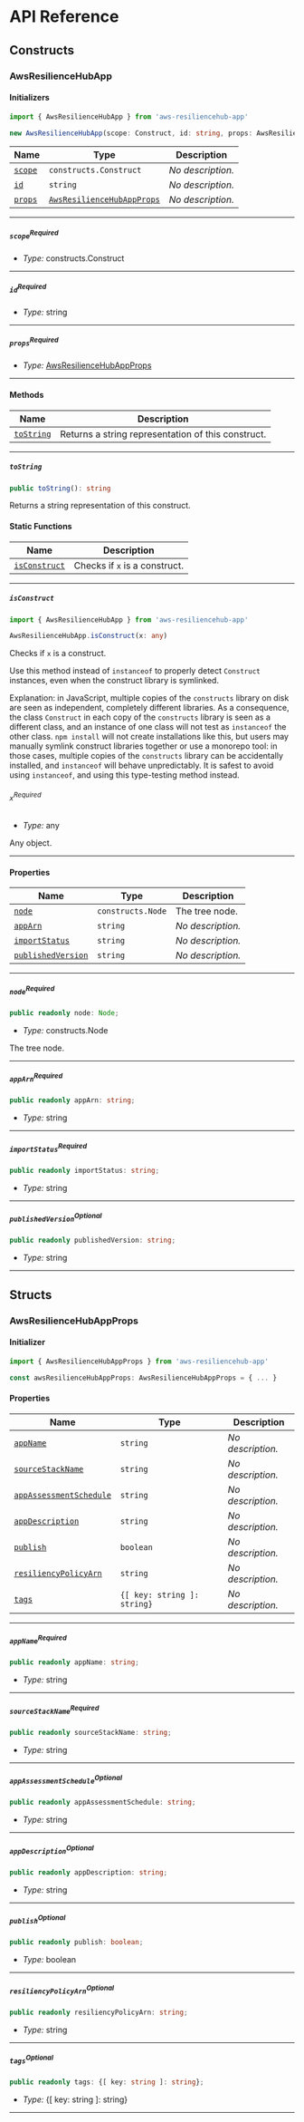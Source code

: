 # API Reference <a name="API Reference" id="api-reference"></a>

## Constructs <a name="Constructs" id="Constructs"></a>

### AwsResilienceHubApp <a name="AwsResilienceHubApp" id="aws-resiliencehub-app.AwsResilienceHubApp"></a>

#### Initializers <a name="Initializers" id="aws-resiliencehub-app.AwsResilienceHubApp.Initializer"></a>

```typescript
import { AwsResilienceHubApp } from 'aws-resiliencehub-app'

new AwsResilienceHubApp(scope: Construct, id: string, props: AwsResilienceHubAppProps)
```

| **Name** | **Type** | **Description** |
| --- | --- | --- |
| <code><a href="#aws-resiliencehub-app.AwsResilienceHubApp.Initializer.parameter.scope">scope</a></code> | <code>constructs.Construct</code> | *No description.* |
| <code><a href="#aws-resiliencehub-app.AwsResilienceHubApp.Initializer.parameter.id">id</a></code> | <code>string</code> | *No description.* |
| <code><a href="#aws-resiliencehub-app.AwsResilienceHubApp.Initializer.parameter.props">props</a></code> | <code><a href="#aws-resiliencehub-app.AwsResilienceHubAppProps">AwsResilienceHubAppProps</a></code> | *No description.* |

---

##### `scope`<sup>Required</sup> <a name="scope" id="aws-resiliencehub-app.AwsResilienceHubApp.Initializer.parameter.scope"></a>

- *Type:* constructs.Construct

---

##### `id`<sup>Required</sup> <a name="id" id="aws-resiliencehub-app.AwsResilienceHubApp.Initializer.parameter.id"></a>

- *Type:* string

---

##### `props`<sup>Required</sup> <a name="props" id="aws-resiliencehub-app.AwsResilienceHubApp.Initializer.parameter.props"></a>

- *Type:* <a href="#aws-resiliencehub-app.AwsResilienceHubAppProps">AwsResilienceHubAppProps</a>

---

#### Methods <a name="Methods" id="Methods"></a>

| **Name** | **Description** |
| --- | --- |
| <code><a href="#aws-resiliencehub-app.AwsResilienceHubApp.toString">toString</a></code> | Returns a string representation of this construct. |

---

##### `toString` <a name="toString" id="aws-resiliencehub-app.AwsResilienceHubApp.toString"></a>

```typescript
public toString(): string
```

Returns a string representation of this construct.

#### Static Functions <a name="Static Functions" id="Static Functions"></a>

| **Name** | **Description** |
| --- | --- |
| <code><a href="#aws-resiliencehub-app.AwsResilienceHubApp.isConstruct">isConstruct</a></code> | Checks if `x` is a construct. |

---

##### `isConstruct` <a name="isConstruct" id="aws-resiliencehub-app.AwsResilienceHubApp.isConstruct"></a>

```typescript
import { AwsResilienceHubApp } from 'aws-resiliencehub-app'

AwsResilienceHubApp.isConstruct(x: any)
```

Checks if `x` is a construct.

Use this method instead of `instanceof` to properly detect `Construct`
instances, even when the construct library is symlinked.

Explanation: in JavaScript, multiple copies of the `constructs` library on
disk are seen as independent, completely different libraries. As a
consequence, the class `Construct` in each copy of the `constructs` library
is seen as a different class, and an instance of one class will not test as
`instanceof` the other class. `npm install` will not create installations
like this, but users may manually symlink construct libraries together or
use a monorepo tool: in those cases, multiple copies of the `constructs`
library can be accidentally installed, and `instanceof` will behave
unpredictably. It is safest to avoid using `instanceof`, and using
this type-testing method instead.

###### `x`<sup>Required</sup> <a name="x" id="aws-resiliencehub-app.AwsResilienceHubApp.isConstruct.parameter.x"></a>

- *Type:* any

Any object.

---

#### Properties <a name="Properties" id="Properties"></a>

| **Name** | **Type** | **Description** |
| --- | --- | --- |
| <code><a href="#aws-resiliencehub-app.AwsResilienceHubApp.property.node">node</a></code> | <code>constructs.Node</code> | The tree node. |
| <code><a href="#aws-resiliencehub-app.AwsResilienceHubApp.property.appArn">appArn</a></code> | <code>string</code> | *No description.* |
| <code><a href="#aws-resiliencehub-app.AwsResilienceHubApp.property.importStatus">importStatus</a></code> | <code>string</code> | *No description.* |
| <code><a href="#aws-resiliencehub-app.AwsResilienceHubApp.property.publishedVersion">publishedVersion</a></code> | <code>string</code> | *No description.* |

---

##### `node`<sup>Required</sup> <a name="node" id="aws-resiliencehub-app.AwsResilienceHubApp.property.node"></a>

```typescript
public readonly node: Node;
```

- *Type:* constructs.Node

The tree node.

---

##### `appArn`<sup>Required</sup> <a name="appArn" id="aws-resiliencehub-app.AwsResilienceHubApp.property.appArn"></a>

```typescript
public readonly appArn: string;
```

- *Type:* string

---

##### `importStatus`<sup>Required</sup> <a name="importStatus" id="aws-resiliencehub-app.AwsResilienceHubApp.property.importStatus"></a>

```typescript
public readonly importStatus: string;
```

- *Type:* string

---

##### `publishedVersion`<sup>Optional</sup> <a name="publishedVersion" id="aws-resiliencehub-app.AwsResilienceHubApp.property.publishedVersion"></a>

```typescript
public readonly publishedVersion: string;
```

- *Type:* string

---


## Structs <a name="Structs" id="Structs"></a>

### AwsResilienceHubAppProps <a name="AwsResilienceHubAppProps" id="aws-resiliencehub-app.AwsResilienceHubAppProps"></a>

#### Initializer <a name="Initializer" id="aws-resiliencehub-app.AwsResilienceHubAppProps.Initializer"></a>

```typescript
import { AwsResilienceHubAppProps } from 'aws-resiliencehub-app'

const awsResilienceHubAppProps: AwsResilienceHubAppProps = { ... }
```

#### Properties <a name="Properties" id="Properties"></a>

| **Name** | **Type** | **Description** |
| --- | --- | --- |
| <code><a href="#aws-resiliencehub-app.AwsResilienceHubAppProps.property.appName">appName</a></code> | <code>string</code> | *No description.* |
| <code><a href="#aws-resiliencehub-app.AwsResilienceHubAppProps.property.sourceStackName">sourceStackName</a></code> | <code>string</code> | *No description.* |
| <code><a href="#aws-resiliencehub-app.AwsResilienceHubAppProps.property.appAssessmentSchedule">appAssessmentSchedule</a></code> | <code>string</code> | *No description.* |
| <code><a href="#aws-resiliencehub-app.AwsResilienceHubAppProps.property.appDescription">appDescription</a></code> | <code>string</code> | *No description.* |
| <code><a href="#aws-resiliencehub-app.AwsResilienceHubAppProps.property.publish">publish</a></code> | <code>boolean</code> | *No description.* |
| <code><a href="#aws-resiliencehub-app.AwsResilienceHubAppProps.property.resiliencyPolicyArn">resiliencyPolicyArn</a></code> | <code>string</code> | *No description.* |
| <code><a href="#aws-resiliencehub-app.AwsResilienceHubAppProps.property.tags">tags</a></code> | <code>{[ key: string ]: string}</code> | *No description.* |

---

##### `appName`<sup>Required</sup> <a name="appName" id="aws-resiliencehub-app.AwsResilienceHubAppProps.property.appName"></a>

```typescript
public readonly appName: string;
```

- *Type:* string

---

##### `sourceStackName`<sup>Required</sup> <a name="sourceStackName" id="aws-resiliencehub-app.AwsResilienceHubAppProps.property.sourceStackName"></a>

```typescript
public readonly sourceStackName: string;
```

- *Type:* string

---

##### `appAssessmentSchedule`<sup>Optional</sup> <a name="appAssessmentSchedule" id="aws-resiliencehub-app.AwsResilienceHubAppProps.property.appAssessmentSchedule"></a>

```typescript
public readonly appAssessmentSchedule: string;
```

- *Type:* string

---

##### `appDescription`<sup>Optional</sup> <a name="appDescription" id="aws-resiliencehub-app.AwsResilienceHubAppProps.property.appDescription"></a>

```typescript
public readonly appDescription: string;
```

- *Type:* string

---

##### `publish`<sup>Optional</sup> <a name="publish" id="aws-resiliencehub-app.AwsResilienceHubAppProps.property.publish"></a>

```typescript
public readonly publish: boolean;
```

- *Type:* boolean

---

##### `resiliencyPolicyArn`<sup>Optional</sup> <a name="resiliencyPolicyArn" id="aws-resiliencehub-app.AwsResilienceHubAppProps.property.resiliencyPolicyArn"></a>

```typescript
public readonly resiliencyPolicyArn: string;
```

- *Type:* string

---

##### `tags`<sup>Optional</sup> <a name="tags" id="aws-resiliencehub-app.AwsResilienceHubAppProps.property.tags"></a>

```typescript
public readonly tags: {[ key: string ]: string};
```

- *Type:* {[ key: string ]: string}

---



